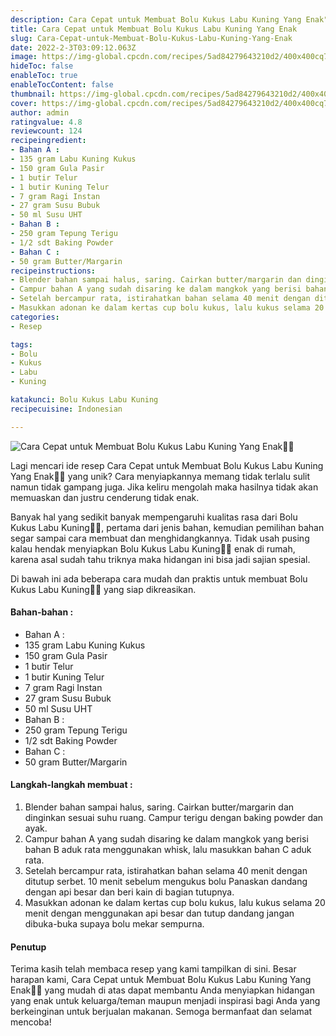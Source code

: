 ```yaml
---
description: Cara Cepat untuk Membuat Bolu Kukus Labu Kuning Yang Enak"
title: Cara Cepat untuk Membuat Bolu Kukus Labu Kuning Yang Enak
slug: Cara-Cepat-untuk-Membuat-Bolu-Kukus-Labu-Kuning-Yang-Enak
date: 2022-2-3T03:09:12.063Z
image: https://img-global.cpcdn.com/recipes/5ad84279643210d2/400x400cq70/photo.jpg
hideToc: false
enableToc: true
enableTocContent: false
thumbnail: https://img-global.cpcdn.com/recipes/5ad84279643210d2/400x400cq70/photo.jpg
cover: https://img-global.cpcdn.com/recipes/5ad84279643210d2/400x400cq70/photo.jpg
author: admin
ratingvalue: 4.8
reviewcount: 124
recipeingredient:
- Bahan A :
- 135 gram Labu Kuning Kukus
- 150 gram Gula Pasir
- 1 butir Telur
- 1 butir Kuning Telur
- 7 gram Ragi Instan
- 27 gram Susu Bubuk
- 50 ml Susu UHT
- Bahan B :
- 250 gram Tepung Terigu
- 1/2 sdt Baking Powder
- Bahan C :
- 50 gram Butter/Margarin
recipeinstructions:
- Blender bahan sampai halus, saring. Cairkan butter/margarin dan dinginkan sesuai suhu ruang. Campur terigu dengan baking powder dan ayak.
- Campur bahan A yang sudah disaring ke dalam mangkok yang berisi bahan B aduk rata menggunakan whisk, lalu masukkan bahan C aduk rata.
- Setelah bercampur rata, istirahatkan bahan selama 40 menit dengan ditutup serbet. 10 menit sebelum mengukus bolu Panaskan dandang dengan api besar dan beri kain di bagian tutupnya.
- Masukkan adonan ke dalam kertas cup bolu kukus, lalu kukus selama 20 menit dengan menggunakan api besar dan tutup dandang jangan dibuka-buka supaya bolu mekar sempurna.
categories:
- Resep

tags:
- Bolu
- Kukus
- Labu
- Kuning

katakunci: Bolu Kukus Labu Kuning
recipecuisine: Indonesian

---
```


![Cara Cepat untuk Membuat Bolu Kukus Labu Kuning Yang Enak👩‍🍳](https://img-global.cpcdn.com/recipes/5ad84279643210d2/400x400cq70/photo.jpg)

Lagi mencari ide resep Cara Cepat untuk Membuat Bolu Kukus Labu Kuning Yang Enak👩‍🍳 yang unik? Cara menyiapkannya memang tidak terlalu sulit namun tidak gampang juga. Jika keliru mengolah maka hasilnya tidak akan memuaskan dan justru cenderung tidak enak.

Banyak hal yang sedikit banyak mempengaruhi kualitas rasa dari Bolu Kukus Labu Kuning👩‍🍳, pertama dari jenis bahan, kemudian pemilihan bahan segar sampai cara membuat dan menghidangkannya. Tidak usah pusing kalau hendak menyiapkan Bolu Kukus Labu Kuning👩‍🍳 enak di rumah, karena asal sudah tahu triknya maka hidangan ini bisa jadi sajian spesial.

Di bawah ini ada beberapa cara mudah dan praktis untuk membuat Bolu Kukus Labu Kuning👩‍🍳 yang siap dikreasikan.

<!--inarticleads1-->

#### Bahan-bahan :

- Bahan A :
- 135 gram Labu Kuning Kukus
- 150 gram Gula Pasir
- 1 butir Telur
- 1 butir Kuning Telur
- 7 gram Ragi Instan
- 27 gram Susu Bubuk
- 50 ml Susu UHT
- Bahan B :
- 250 gram Tepung Terigu
- 1/2 sdt Baking Powder
- Bahan C :
- 50 gram Butter/Margarin

<!--inarticleads2-->

#### Langkah-langkah membuat :

1. Blender bahan sampai halus, saring. Cairkan butter/margarin dan dinginkan sesuai suhu ruang. Campur terigu dengan baking powder dan ayak.
1. Campur bahan A yang sudah disaring ke dalam mangkok yang berisi bahan B aduk rata menggunakan whisk, lalu masukkan bahan C aduk rata.
1. Setelah bercampur rata, istirahatkan bahan selama 40 menit dengan ditutup serbet. 10 menit sebelum mengukus bolu Panaskan dandang dengan api besar dan beri kain di bagian tutupnya.
1. Masukkan adonan ke dalam kertas cup bolu kukus, lalu kukus selama 20 menit dengan menggunakan api besar dan tutup dandang jangan dibuka-buka supaya bolu mekar sempurna.

#### Penutup

Terima kasih telah membaca resep yang kami tampilkan di sini. Besar harapan kami, Cara Cepat untuk Membuat Bolu Kukus Labu Kuning Yang Enak👩‍🍳 yang mudah di atas dapat membantu Anda menyiapkan hidangan yang enak untuk keluarga/teman maupun menjadi inspirasi bagi Anda yang berkeinginan untuk berjualan makanan. Semoga bermanfaat dan selamat mencoba!